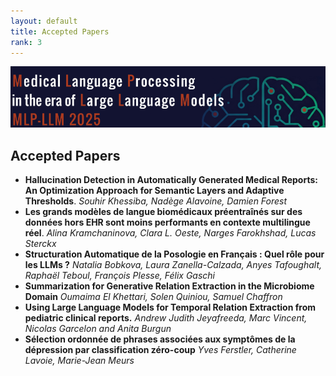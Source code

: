 ```yaml
---
layout: default
title: Accepted Papers
rank: 3
---
```

![](assets/img/border.png)
## Accepted Papers


- <b>Hallucination Detection in Automatically Generated Medical
Reports: An Optimization Approach for Semantic Layers and
Adaptive Thresholds</b>. _Souhir Khessiba, Nadège Alavoine, Damien Forest_
- <b>Les grands modèles de langue biomédicaux préentraînés sur des données hors EHR sont moins performants en contexte multilingue réel</b>. _Alina Kramchaninova, Clara L. Oeste, Narges Farokhshad, Lucas Sterckx_
- <b>Structuration Automatique de la Posologie en Français : Quel rôle pour les LLMs ?</b> _Natalia Bobkova, Laura Zanella-Calzada, Anyes Tafoughalt, Raphaël Teboul, François Plesse, Félix Gaschi_
- <b>Summarization for Generative Relation Extraction in the Microbiome Domain</b> _Oumaima El Khettari, Solen Quiniou, Samuel Chaffron_
- <b>Using Large Language Models for Temporal Relation Extraction from pediatric clinical reports.</b> _Andrew Judith Jeyafreeda, Marc Vincent, Nicolas Garcelon and Anita Burgun_
- <b>Sélection ordonnée de phrases associées aux symptômes de la dépression par classification zéro-coup</b> _Yves Ferstler, Catherine Lavoie, Marie-Jean Meurs_

